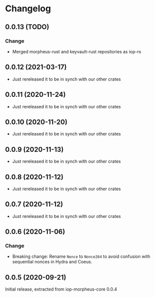 # Changelog

## 0.0.13 (TODO)

### Change

- Merged morpheus-rust and keyvault-rust repositories as iop-rs

## 0.0.12 (2021-03-17)

- Just rereleased it to be in synch with our other crates

## 0.0.11 (2020-11-24)

- Just rereleased it to be in synch with our other crates

## 0.0.10 (2020-11-20)

- Just rereleased it to be in synch with our other crates

## 0.0.9 (2020-11-13)

- Just rereleased it to be in synch with our other crates

## 0.0.8 (2020-11-12)

- Just rereleased it to be in synch with our other crates

## 0.0.7 (2020-11-12)

- Just rereleased it to be in synch with our other crates

## 0.0.6 (2020-11-06)

### Change

- Breaking change: Rename `Nonce` to `Nonce264` to avoid confusion with sequential nonces in Hydra and Coeus.

## 0.0.5 (2020-09-21)

Initial release, extracted from iop-morpheus-core 0.0.4